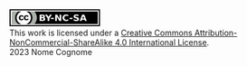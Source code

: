
<a rel="license" href="http://creativecommons.org/licenses/by-nc-sa/4.0/">
  <img alt="Creative Commons Attribution-NonCommercial-ShareAlike 4.0 International License" style="border-width:0" src="../other/img/license-badge/svg/by-nc-sa.svg"/>
</a>
<br/>
This work is licensed under a <a rel="license" href="http://creativecommons.org/licenses/by-nc-sa/4.0/">Creative Commons Attribution-NonCommercial-ShareAlike 4.0 International License</a>.
<br/> 
2023 Nome Cognome
